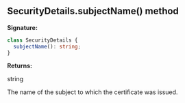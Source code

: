 ## SecurityDetails.subjectName() method

**Signature:**

```typescript
class SecurityDetails {
  subjectName(): string;
}
```

**Returns:**

string

The name of the subject to which the certificate was issued.
